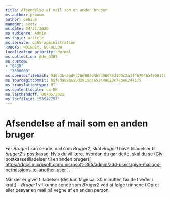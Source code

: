 ```yaml
---
title: Afsendelse af mail som en anden bruger
ms.author: pebaum
author: pebaum
manager: scotv
ms.date: 04/21/2020
ms.audience: Admin
ms.topic: article
ms.service: o365-administration
ROBOTS: NOINDEX, NOFOLLOW
localization_priority: Normal
ms.collection: Adm_O365
ms.custom:
- "6439"
- "3500009"
ms.openlocfilehash: 936c3bc5ad9c76e805b4b8d966853100c2a3f467046a490017813b011ef9b600
ms.sourcegitcommit: b5f7da89a650d2915dc652449623c78be6247175
ms.translationtype: MT
ms.contentlocale: da-DK
ms.lasthandoff: 08/05/2021
ms.locfileid: "53942757"
---
```

# <a name="sending-mail-as-another-user"></a>Afsendelse af mail som en anden bruger

Før *Bruger1* kan sende mail som *Bruger2*, skal *Bruger1* have tilladelser til *bruger2's* postkasse. Hvis du vil lære, hvordan du gør dette, skal du se (Giv postkassetilladelser til en anden bruger)[ https://docs.microsoft.com/microsoft-365/admin/add-users/give-mailbox-permissions-to-another-user ].

Når der er givet tilladelser (det kan tage ca. 30 minutter, før de træder i kraft) – *Bruger1* vil kunne sende som *Bruger2* ved at følge trinnene i Opret eller besvar en mail på vegne af en anden person.
